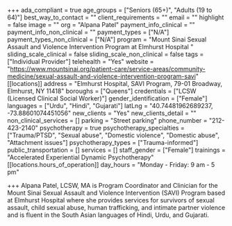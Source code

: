 +++
ada_compliant = true
age_groups = ["Seniors (65+)", "Adults (19 to 64)"]
best_way_to_contact = ""
client_requirements = ""
email = ""
highlight = false
image = ""
org = "Alpana Patel"
payment_info_clinical = ""
payment_info_non_clinical = ""
payment_types = ["N/A"]
payment_types_non_clinical = ["N/A"]
program = "Mount Sinai Sexual Assault and Violence Intervention Program at Elmhurst Hospital "
sliding_scale_clinical = false
sliding_scale_non_clinical = false
tags = ["Individual Provider"]
telehealth = "Yes"
website = "https://www.mountsinai.org/patient-care/service-areas/community-medicine/sexual-assault-and-violence-intervention-program-savi"
[[locations]]
address = "Elmhurst Hospital, SAVI Program, 79-01 Broadway, Elmhurst, NY 11418"
boroughs = ["Queens"]
credentials = ["LCSW (Licensed Clinical Social Worker)"]
gender_identification = ["Female"]
languages = ["Urdu", "Hindi", "Gujarati"]
latLng = "40.74481962689237, -73.88601074451056"
new_clients = "Yes"
new_clients_detail = ""
non_clinical_services = []
parking = "Street parking"
phone_number = "212-423-2140"
psychotherapy = true
psychotherapy_specialties = ["Trauma/PTSD", "Sexual abuse", "Domestic violence", "Domestic abuse", "Attachment issues"]
psychotherapy_types = ["Trauma-informed"]
public_transportation = []
services = []
staff_gender = ["Female"]
trainings = "Accelerated Experiential Dynamic Psychotherapy"
[[locations.hours_of_operation]]
day_hours = "Monday - Friday: 9 am - 5 pm"

+++
Alpana Patel, LCSW, MA is Program Coordinator and Clinician for the Mount Sinai Sexual Assault and Violence Intervention (SAVI) Program based at Elmhurst Hospital where she provides services for survivors of sexual assault, child sexual abuse, human trafficking, and intimate partner violence and is fluent in the South Asian languages of Hindi, Urdu, and Gujarati.